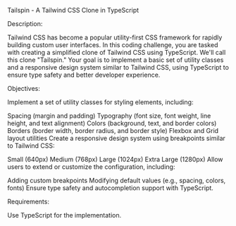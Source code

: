 Tailspin - A Tailwind CSS Clone in TypeScript

Description:

Tailwind CSS has become a popular utility-first CSS framework for rapidly building custom user interfaces. In this coding challenge, you are tasked with creating a simplified clone of Tailwind CSS using TypeScript. We'll call this clone "Tailspin." Your goal is to implement a basic set of utility classes and a responsive design system similar to Tailwind CSS, using TypeScript to ensure type safety and better developer experience.

Objectives:

Implement a set of utility classes for styling elements, including:

Spacing (margin and padding)
Typography (font size, font weight, line height, and text alignment)
Colors (background, text, and border colors)
Borders (border width, border radius, and border style)
Flexbox and Grid layout utilities
Create a responsive design system using breakpoints similar to Tailwind CSS:

Small (640px)
Medium (768px)
Large (1024px)
Extra Large (1280px)
Allow users to extend or customize the configuration, including:

Adding custom breakpoints
Modifying default values (e.g., spacing, colors, fonts)
Ensure type safety and autocompletion support with TypeScript.

Requirements:

Use TypeScript for the implementation.

